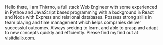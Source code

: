 Hello there, 
I am Thierno, a full stack Web Engineer with some  experienced in Python and JavaScript based programming with a background in React and Node with Express and relational databases. Possess strong skills in team playing and time management which helps companies deliver successful outcomes. Always seeking to learn, and able to grasp and adapt to new concepts quickly and efficiently. Please find my find out at [visitdiallo.com.](http://visitdiallo.com/)
